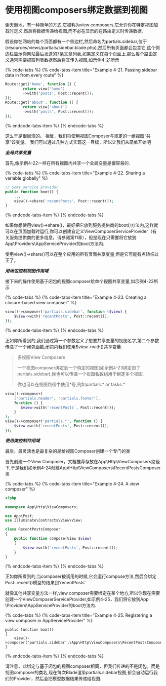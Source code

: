 # 使用视图composers绑定数据到视图

谢天谢地，有一种简单的方式,它被称为view composers,它允许你在特定视图加载时定义,然后将数据传递给视图,而不必在显示的在路由定义时传递数据.

假设你在网站的每个页面都有一个侧边栏,然后命名为partials.sidebar,位于\(resources/views/partials/sidebar.blade.php\),然后所有页面都会包含它,这个侧边栏显示你网站最后发送的7条文章列表,如果定义在每个页面上,那么每个路由定义通常需要抓取列表数据然后将其传入视图,如示例4-21所示

{% code-tabs %}
{% code-tabs-item title="Example 4-21. Passing sidebar data in from every route" %}
```php
Route::get('home', function () { 
        return view('home')
        ->with('posts', Post::recent());
});
Route::get('about', function () { 
        return view('about')
        ->with('posts', Post::recent());
});
```
{% endcode-tabs-item %}
{% endcode-tabs %}

这么干是很崩溃的。 相反，我们将使用视图Composer与规定的一组视图“共享”该变量。 我们可以通过几种方式实现这一目标，所以让我们从简单开始吧

_**全局共享变量**_

首先,像示例4-22一样在所有视图内共享一个全局变量是很容易的.

{% code-tabs %}
{% code-tabs-item title="Example 4-22. Sharing a variable globally" %}
```php
// Some service provider
public function boot() {
    ...
    view()->share('recentPosts', Post::recent());
}
```
{% endcode-tabs-item %}
{% endcode-tabs %}

如果你想使用view\(\)-&gt;share\(\)，最好把它放到服务提供商的boot\(\)方法内,这样就可以在页面加载时运行,你可以创建自定义ViewComposerServiceProvider（有关服务提供商的更多信息，请参阅第11章），但是现在只需要将它放到App\Providers\AppServiceProvider的boot方法内.

使用view\(\)-&gt;share\(\)可以在整个应用的所有页面共享变量,但是它可能有点矫枉过正了。

_**用闭包控制视图作用域**_

接下来的操作使用基于闭包的视图composer给单个视图共享变量,如示例4-23所示

{% code-tabs %}
{% code-tabs-item title="Example 4-23. Creating a closure-based view composer" %}
```php
view()->composer('partials.sidebar', function ($view) { 
    $view->with('recentPosts', Post::recent());
});
```
{% endcode-tabs-item %}
{% endcode-tabs %}

正如你所看到的,我们通过第一个参数定义了想要共享变量的视图名字,第二个参数传递了一个闭包函数,闭包内我们使用$view-&gt;with\(\)共享变量.

> 多视图View Composers
>
> 一个视图composer绑定到一个特定的视图\(如示例4-23绑定到了partials.sidebar\),你也可以传递一个视图名数组用于绑定多个视图.
>
> 你也可以在视图路径中使用\*号,例如partials.\* or tasks.\*

```php
view()->composer(
    ['partials.header', 'partials.footer'], 
    function () {
       $view->with('recentPosts', Post::recent());
    }
);
view()->composer('partials.*', function () { 
    $view->with('recentPosts', Post::recent());
});
```

_**使用类控制作用域**_

最后，最灵活也是最复杂的是给视图Composer创建一个专门的类

首先创建一个View Composer，文档推荐存放在App\Http\ViewComposers路径下,于是我们如示例4-24创建App\Http\ViewComposers\RecentPostsComposer类

{% code-tabs %}
{% code-tabs-item title="Example 4-24. A view composer" %}
```php
<?php

namespace App\Http\ViewComposers;

use App\Post;
use Illuminate\Contracts\View\View;

class RecentPostsComposer
{
    public function compose(View $view)
    {
        $view->with('recentPosts', Post::recent());
    }
}
```
{% endcode-tabs-item %}
{% endcode-tabs %}

正如你所看到的,当composer被调用的时候,它会运行compose方法,然后会绑定Post::recent\(\)模型的结果到'recentPosts'

就像其他共享变量方法一样,view composer需要绑定在某个地方,所以你现在需要创建一个ViewComposerServiceProvider,如示例4-25，我们将它放到App \Providers\AppServiceProvider的boot方法内.

{% code-tabs %}
{% code-tabs-item title="Example 4-25. Registering a view composer in AppServiceProvider" %}
```text
public function boot()
{
    view()->composer('partials.sidebar',\App\Http\ViewComposers\RecentPostsComposer::class);
}

```
{% endcode-tabs-item %}
{% endcode-tabs %}

请注意，此绑定与基于闭包的视图composer相同，但我们传递的不是闭包，而是视图composer的类名,现在每次Blade渲染partials.sidebar视图,都会自动运行我们的Provider，然后会把模型数据结果传递给视图.



